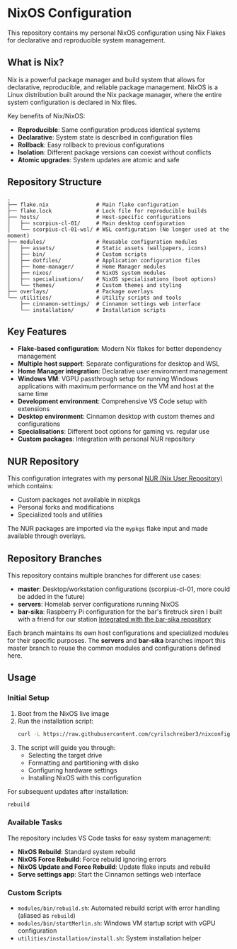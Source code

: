 # NixOS Configuration

This repository contains my personal NixOS configuration using Nix Flakes for declarative and reproducible system management.

## What is Nix?

Nix is a powerful package manager and build system that allows for declarative, reproducible, and reliable package management. NixOS is a Linux distribution built around the Nix package manager, where the entire system configuration is declared in Nix files.

Key benefits of Nix/NixOS:

- **Reproducible**: Same configuration produces identical systems
- **Declarative**: System state is described in configuration files
- **Rollback**: Easy rollback to previous configurations
- **Isolation**: Different package versions can coexist without conflicts
- **Atomic upgrades**: System updates are atomic and safe

## Repository Structure

```
.
├── flake.nix               # Main flake configuration
├── flake.lock              # Lock file for reproducible builds
├── hosts/                  # Host-specific configurations
│   ├── scorpius-cl-01/     # Main desktop configuration
│   └── scorpius-cl-01-wsl/ # WSL configuration (No longer used at the moment)
├── modules/                # Reusable configuration modules
│   ├── assets/             # Static assets (wallpapers, icons)
│   ├── bin/                # Custom scripts
│   ├── dotfiles/           # Application configuration files
│   ├── home-manager/       # Home Manager modules
│   ├── nixos/              # NixOS system modules
│   ├── specialisations/    # NixOS specialisations (boot options)
│   └── themes/             # Custom themes and styling
├── overlays/               # Package overlays
└── utilities/              # Utility scripts and tools
    ├── cinnamon-settings/  # Cinnamon settings web interface
    └── installation/       # Installation scripts
```

## Key Features

- **Flake-based configuration**: Modern Nix flakes for better dependency management
- **Multiple host support**: Separate configurations for desktop and WSL
- **Home Manager integration**: Declarative user environment management
- **Windows VM**: VGPU passthrough setup for running Windows applications with maximum performance on the VM and host at the same time
- **Development environment**: Comprehensive VS Code setup with extensions
- **Desktop environment**: Cinnamon desktop with custom themes and configurations
- **Specialisations**: Different boot options for gaming vs. regular use
- **Custom packages**: Integration with personal NUR repository

## NUR Repository

This configuration integrates with my personal [NUR (Nix User Repository)](https://github.com/cyrilschreiber3/nur-packages) which contains:

- Custom packages not available in nixpkgs
- Personal forks and modifications
- Specialized tools and utilities

The NUR packages are imported via the `mypkgs` flake input and made available through overlays.

## Repository Branches

This repository contains multiple branches for different use cases:

- **master**: Desktop/workstation configurations (scorpius-cl-01, more could be added in the future)
- **servers**: Homelab server configurations running NixOS
- **bar-sika**: Raspberry Pi configuration for the bar's firetruck siren I built with a friend for our station [Integrated with the bar-sika repository](https://github.com/cyrilschreiber3/bar-sika)

Each branch maintains its own host configurations and specialized modules for their specific purposes. The **servers** and **bar-sika** branches import this master branch to reuse the common modules and configurations defined here.

## Usage

### Initial Setup

1. Boot from the NixOS live image
2. Run the installation script: 
    ```bash    
    curl -L https://raw.githubusercontent.com/cyrilschreiber3/nixconfig/main/utilities/installation/install.sh | bash
    ```
3. The script will guide you through:
   - Selecting the target drive
   - Formatting and partitioning with disko
   - Configuring hardware settings
   - Installing NixOS with this configuration

For subsequent updates after installation:

```bash
rebuild
```

### Available Tasks

The repository includes VS Code tasks for easy system management:

- **NixOS Rebuild**: Standard system rebuild
- **NixOS Force Rebuild**: Force rebuild ignoring errors
- **NixOS Update and Force Rebuild**: Update flake inputs and rebuild
- **Serve settings app**: Start the Cinnamon settings web interface

### Custom Scripts

- `modules/bin/rebuild.sh`: Automated rebuild script with error handling (aliased as `rebuild`)
- `modules/bin/startMerlin.sh`: Windows VM startup script with vGPU configuration
- `utilities/installation/install.sh`: System installation helper
